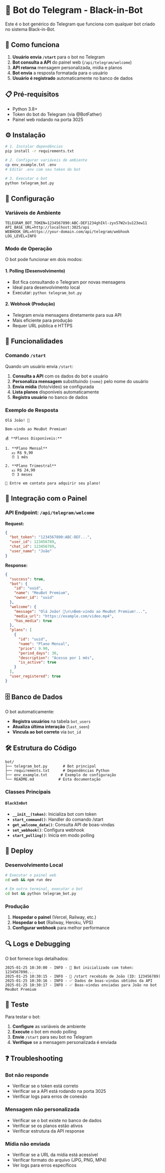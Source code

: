 # 🤖 Bot do Telegram - Black-in-Bot

Este é o bot genérico do Telegram que funciona com qualquer bot criado no sistema Black-in-Bot.

## 🚀 Como funciona

1. **Usuário envia `/start`** para o bot no Telegram
2. **Bot consulta a API** do painel web (`/api/telegram/welcome`)
3. **API retorna** mensagem personalizada, mídia e planos
4. **Bot envia** a resposta formatada para o usuário
5. **Usuário é registrado** automaticamente no banco de dados

## 📋 Pré-requisitos

- Python 3.8+
- Token do bot do Telegram (via @BotFather)
- Painel web rodando na porta 3025

## ⚙️ Instalação

```bash
# 1. Instalar dependências
pip install -r requirements.txt

# 2. Configurar variáveis de ambiente
cp env_example.txt .env
# Editar .env com seu token do bot

# 3. Executar o bot
python telegram_bot.py
```

## 🔧 Configuração

### Variáveis de Ambiente

```env
TELEGRAM_BOT_TOKEN=1234567890:ABC-DEF1234ghIkl-zyx57W2v1u123ew11
API_BASE_URL=http://localhost:3025/api
WEBHOOK_URL=https://your-domain.com/api/telegram/webhook
LOG_LEVEL=INFO
```

### Modo de Operação

O bot pode funcionar em dois modos:

#### 1. **Polling** (Desenvolvimento)
- Bot fica consultando o Telegram por novas mensagens
- Ideal para desenvolvimento local
- Executar: `python telegram_bot.py`

#### 2. **Webhook** (Produção)
- Telegram envia mensagens diretamente para sua API
- Mais eficiente para produção
- Requer URL pública e HTTPS

## 📱 Funcionalidades

### Comando `/start`

Quando um usuário envia `/start`:

1. **Consulta a API** com os dados do bot e usuário
2. **Personaliza mensagem** substituindo `{nome}` pelo nome do usuário
3. **Envia mídia** (foto/vídeo) se configurada
4. **Lista planos** disponíveis automaticamente
5. **Registra usuário** no banco de dados

### Exemplo de Resposta

```
Olá João! 👋

Bem-vindo ao MeuBot Premium!

💰 **Planos Disponíveis:**

1. **Plano Mensal**
   💵 R$ 9,90
   ⏰ 1 mês

2. **Plano Trimestral**
   💵 R$ 24,90
   ⏰ 3 meses

🔗 Entre em contato para adquirir seu plano!
```

## 🔗 Integração com o Painel

### API Endpoint: `/api/telegram/welcome`

**Request:**
```json
{
  "bot_token": "1234567890:ABC-DEF...",
  "user_id": 123456789,
  "chat_id": 123456789,
  "user_name": "João"
}
```

**Response:**
```json
{
  "success": true,
  "bot": {
    "id": "uuid",
    "name": "MeuBot Premium",
    "owner_id": "uuid"
  },
  "welcome": {
    "message": "Olá João! 👋\n\nBem-vindo ao MeuBot Premium!...",
    "media_url": "https://example.com/video.mp4",
    "has_media": true
  },
  "plans": [
    {
      "id": "uuid",
      "name": "Plano Mensal",
      "price": 9.90,
      "period_days": 30,
      "description": "Acesso por 1 mês",
      "is_active": true
    }
  ],
  "user_registered": true
}
```

## 🗄️ Banco de Dados

O bot automaticamente:

- **Registra usuários** na tabela `bot_users`
- **Atualiza última interação** (`last_seen`)
- **Vincula ao bot correto** via `bot_id`

## 🛠️ Estrutura do Código

```
bot/
├── telegram_bot.py       # Bot principal
├── requirements.txt      # Dependências Python
├── env_example.txt      # Exemplo de configuração
└── README.md           # Esta documentação
```

### Classes Principais

#### `BlackInBot`
- **`__init__(token)`**: Inicializa bot com token
- **`start_command()`**: Handler do comando /start
- **`get_welcome_data()`**: Consulta API de boas-vindas
- **`set_webhook()`**: Configura webhook
- **`start_polling()`**: Inicia em modo polling

## 🚀 Deploy

### Desenvolvimento Local

```bash
# Executar o painel web
cd web && npm run dev

# Em outro terminal, executar o bot
cd bot && python telegram_bot.py
```

### Produção

1. **Hospedar o painel** (Vercel, Railway, etc.)
2. **Hospedar o bot** (Railway, Heroku, VPS)
3. **Configurar webhook** para melhor performance

## 🔍 Logs e Debugging

O bot fornece logs detalhados:

```
2025-01-25 10:30:00 - INFO - 🤖 Bot inicializado com token: 1234567890...
2025-01-25 10:30:15 - INFO - 📨 /start recebido de João (ID: 123456789)
2025-01-25 10:30:16 - INFO - ✅ Dados de boas-vindas obtidos da API
2025-01-25 10:30:17 - INFO - ✅ Boas-vindas enviadas para João no bot MeuBot Premium
```

## 🧪 Teste

Para testar o bot:

1. **Configure** as variáveis de ambiente
2. **Execute** o bot em modo polling
3. **Envie** `/start` para seu bot no Telegram
4. **Verifique** se a mensagem personalizada é enviada

## ❓ Troubleshooting

### Bot não responde
- Verificar se o token está correto
- Verificar se a API está rodando na porta 3025
- Verificar logs para erros de conexão

### Mensagem não personalizada
- Verificar se o bot existe no banco de dados
- Verificar se os planos estão ativos
- Verificar estrutura da API response

### Mídia não enviada
- Verificar se a URL da mídia está acessível
- Verificar formato do arquivo (JPG, PNG, MP4)
- Ver logs para erros específicos 